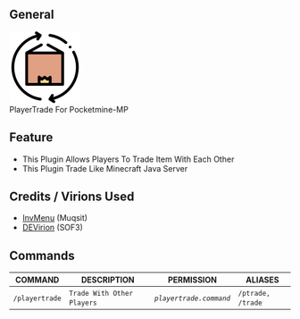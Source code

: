## General
<img src="https://github.com/KienMCVN/PlayerTrade/blob/main/trade.png" width="128" height="128">
<br>
PlayerTrade For Pocketmine-MP

## Feature
<ul>
  <li>This Plugin Allows Players To Trade Item With Each Other</li>
  <li>This Plugin Trade Like Minecraft Java Server</li>
</ul>

## Credits / Virions Used
- [InvMenu](https://github.com/Muqsit/InvMenu) (Muqsit)
- [DEVirion](https://github.com/poggit/devirion) (SOF3)

## Commands
| **COMMAND** | **DESCRIPTION** | **PERMISSION** | **ALIASES** |
| --- | --- | --- | --- |
| `/playertrade` | `Trade With Other Players` | *`playertrade.command`* | `/ptrade, /trade` |
